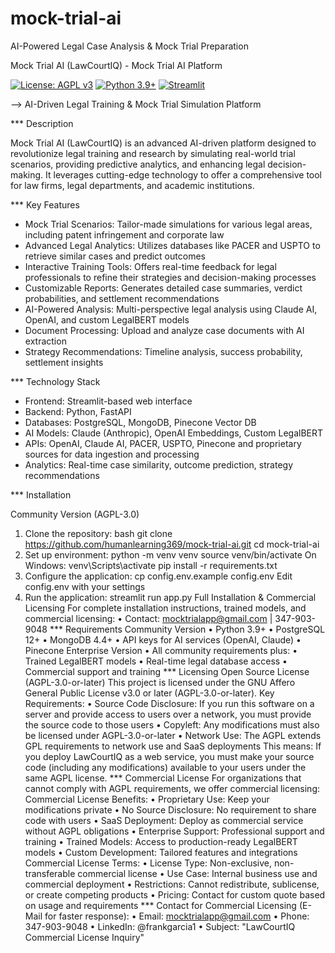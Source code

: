 # mock-trial-ai
AI-Powered Legal Case Analysis &amp; Mock Trial Preparation

Mock Trial AI (LawCourtIQ) - Mock Trial AI Platform

[![License: AGPL v3](https://img.shields.io/badge/License-AGPL_v3-blue.svg)](https://www.gnu.org/licenses/agpl-3.0)
[![Python 3.9+](https://img.shields.io/badge/python-3.9+-blue.svg)](https://www.python.org/downloads/)
[![Streamlit](https://img.shields.io/badge/framework-Streamlit-red.svg)](https://streamlit.io/)

--> AI-Driven Legal Training & Mock Trial Simulation Platform

*** Description

Mock Trial AI (LawCourtIQ) is an advanced AI-driven platform designed to revolutionize legal training and research by simulating real-world trial scenarios, providing predictive analytics, and enhancing legal decision-making. It leverages cutting-edge technology to offer a comprehensive tool for law firms, legal departments, and academic institutions.

*** Key Features

- Mock Trial Scenarios: Tailor-made simulations for various legal areas, including patent infringement and corporate law
- Advanced Legal Analytics: Utilizes databases like PACER and USPTO to retrieve similar cases and predict outcomes
- Interactive Training Tools: Offers real-time feedback for legal professionals to refine their strategies and decision-making processes
- Customizable Reports: Generates detailed case summaries, verdict probabilities, and settlement recommendations
- AI-Powered Analysis: Multi-perspective legal analysis using Claude AI, OpenAI, and custom LegalBERT models
- Document Processing: Upload and analyze case documents with AI extraction
- Strategy Recommendations: Timeline analysis, success probability, settlement insights

*** Technology Stack

- Frontend: Streamlit-based web interface
- Backend: Python, FastAPI
- Databases: PostgreSQL, MongoDB, Pinecone Vector DB
- AI Models: Claude (Anthropic), OpenAI Embeddings, Custom LegalBERT
- APIs: OpenAI, Claude AI, PACER, USPTO, Pinecone and proprietary sources for data ingestion and processing
- Analytics: Real-time case similarity, outcome prediction, strategy recommendations

*** Installation

 Community Version (AGPL-3.0)

1. Clone the repository:
bash
git clone https://github.com/humanlearning369/mock-trial-ai.git
cd mock-trial-ai
2.	Set up environment:
python -m venv venv
source venv/bin/activate   On Windows: venv\Scripts\activate
pip install -r requirements.txt
3.	Configure the application:
cp config.env.example config.env
 Edit config.env with your settings
4.	Run the application:
streamlit run app.py
Full Installation & Commercial Licensing
For complete installation instructions, trained models, and commercial licensing:
•	Contact: mocktrialapp@gmail.com | 347-903-9048
*** Requirements
Community Version
•	Python 3.9+
•	PostgreSQL 12+
•	MongoDB 4.4+
•	API keys for AI services (OpenAI, Claude)
•	Pinecone
Enterprise Version
•	All community requirements plus:
•	Trained LegalBERT models
•	Real-time legal database access
•	Commercial support and training
*** Licensing
Open Source License (AGPL-3.0-or-later)
This project is licensed under the GNU Affero General Public License v3.0 or later (AGPL-3.0-or-later).
Key Requirements:
•	Source Code Disclosure: If you run this software on a server and provide access to users over a network, you must provide the source code to those users
•	Copyleft: Any modifications must also be licensed under AGPL-3.0-or-later
•	Network Use: The AGPL extends GPL requirements to network use and SaaS deployments
This means: If you deploy LawCourtIQ as a web service, you must make your source code (including any modifications) available to your users under the same AGPL license.
*** Commercial License
For organizations that cannot comply with AGPL requirements, we offer commercial licensing:
Commercial License Benefits:
•	Proprietary Use: Keep your modifications private
•	No Source Disclosure: No requirement to share code with users
•	SaaS Deployment: Deploy as commercial service without AGPL obligations
•	Enterprise Support: Professional support and training
•	Trained Models: Access to production-ready LegalBERT models
•	Custom Development: Tailored features and integrations
Commercial License Terms:
•	License Type: Non-exclusive, non-transferable commercial license
•	Use Case: Internal business use and commercial deployment
•	Restrictions: Cannot redistribute, sublicense, or create competing products
•	Pricing: Contact for custom quote based on usage and requirements
*** Contact for Commercial Licensing (E-Mail for faster response):
•	Email: mocktrialapp@gmail.com
•	Phone: 347-903-9048
•	LinkedIn: @frankgarcia1
•	Subject: "LawCourtIQ Commercial License Inquiry"

